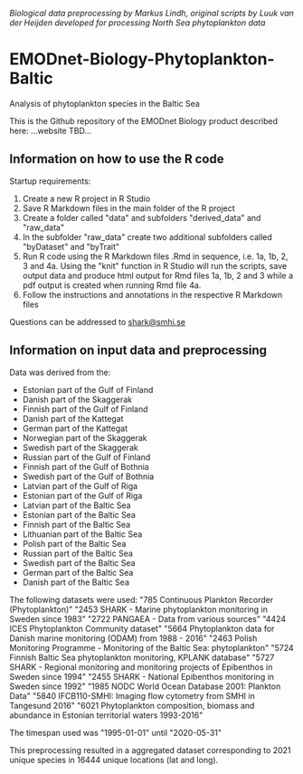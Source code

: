 *Biological data preprocessing by Markus Lindh, original scripts by Luuk van der Heijden developed for processing North Sea phytoplankton data*

# EMODnet-Biology-Phytoplankton-Baltic
Analysis of phytoplankton species in the Baltic Sea

This is the Github repository of the EMODnet Biology product described here:
...website TBD...

## Information on how to use the R code
Startup requirements:
1. Create a new R project in R Studio
2. Save R Markdown files in the main folder of the R project
3. Create a folder called "data" and subfolders "derived_data" and "raw_data"
4. In the subfolder "raw_data" create two additional subfolders called "byDataset" and "byTrait"
5. Run R code using the R Markdown files .Rmd in sequence, i.e. 1a, 1b, 2, 3 and 4a. Using the "knit" function in R Studio will run the scripts, save output data and produce html output for Rmd files 1a, 1b, 2 and 3 while a pdf output is created when running Rmd file 4a.
6. Follow the instructions and annotations in the respective R Markdown files

Questions can be addressed to shark@smhi.se

## Information on input data and preprocessing
Data was derived from the:
 - Estonian part of the Gulf of Finland
 - Danish part of the Skaggerak
 - Finnish part of the Gulf of Finland
 - Danish part of the Kattegat
 - German part of the Kattegat
 - Norwegian part of the Skaggerak
 - Swedish part of the Skaggerak
 - Russian part of the Gulf of Finland
 - Finnish part of the Gulf of Bothnia
 - Swedish part of the Gulf of Bothnia
 - Latvian part of the Gulf of Riga
 - Estonian part of the Gulf of Riga
 - Latvian part of the Baltic Sea
 - Estonian part of the Baltic Sea
 - Finnish part of the Baltic Sea
 - Lithuanian part of the Baltic Sea
 - Polish part of the Baltic Sea
 - Russian part of the Baltic Sea
 - Swedish part of the Baltic Sea
 - German part of the Baltic Sea
 - Danish part of the Baltic Sea
 
The following datasets were used:
"785 Continuous Plankton Recorder (Phytoplankton)"
"2453 SHARK - Marine phytoplankton monitoring in Sweden since 1983"
"2722 PANGAEA - Data from various sources"
"4424 ICES Phytoplankton Community dataset"
"5664 Phytoplankton data for Danish marine monitoring (ODAM) from 1988 - 2016"
"2463 Polish Monitoring Programme - Monitoring of the Baltic Sea: phytoplankton"
"5724 Finnish Baltic Sea phytoplankton monitoring, KPLANK database"
"5727 SHARK - Regional monitoring and monitoring projects of Epibenthos in Sweden since 1994"
"2455 SHARK - National Epibenthos monitoring in Sweden since 1992"
"1985 NODC World Ocean Database 2001: Plankton Data"
"5840 IFCB110-SMHI: Imaging flow cytometry from SMHI in Tangesund 2016"
"6021 Phytoplankton composition, biomass and abundance in Estonian territorial waters 1993-2016"

The timespan used was "1995-01-01" until "2020-05-31"

This preprocessing resulted in a aggregated dataset corresponding to 2021 unique species in 16444 unique locations (lat and long).
